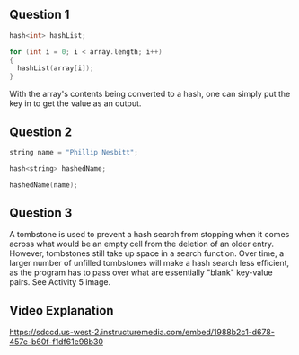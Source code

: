 ## Question 1

```c++
hash<int> hashList;

for (int i = 0; i < array.length; i++)
{
  hashList(array[i]);
}
```

With the array's contents being converted to a hash, one can simply put the key in to get the value as an output.

## Question 2

```c++
string name = "Phillip Nesbitt";

hash<string> hashedName;

hashedName(name);
```

## Question 3

A tombstone is used to prevent a hash search from stopping when it comes across what would be an empty cell from the deletion of an older entry. However, tombstones still take up space in a search function. Over time, a larger number of unfilled tombstones will make a hash search less efficient, as the program has to pass over what are essentially "blank" key-value pairs. See Activity 5 image.

## Video Explanation

https://sdccd.us-west-2.instructuremedia.com/embed/1988b2c1-d678-457e-b60f-f1df61e98b30
